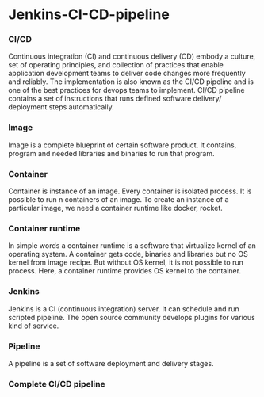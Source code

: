 # Jenkins-CI-CD-pipeline
### CI/CD
Continuous integration (CI) and continuous delivery (CD) embody a culture, set of operating principles, and collection of practices that enable application development teams to deliver code changes more frequently and reliably. The implementation is also known as the CI/CD pipeline and is one of the best practices for devops teams to implement. CI/CD pipeline contains a set of instructions that runs defined software delivery/ deployment steps automatically. 
### Image 
Image is a complete blueprint of certain software product. It contains, program and needed libraries and binaries to run that program. 
### Container
Container is instance of an image. Every container is isolated process. It is possible to run n containers of an image. To create an instance of a particular image, we need a container runtime like docker, rocket. 
### Container runtime
In simple words a container runtime is a software that virtualize kernel of an operating system. A container gets code, binaries and libraries but no OS kernel from image recipe. But without OS kernel, it is not possible to run process. Here, a container runtime provides OS kernel to the container.
### Jenkins
Jenkins is a CI (continuous integration) server. It can schedule and run scripted pipeline. The open source community develops plugins for various kind of service. 
### Pipeline
A pipeline is a set of software deployment and delivery stages. 
### Complete CI/CD pipeline
